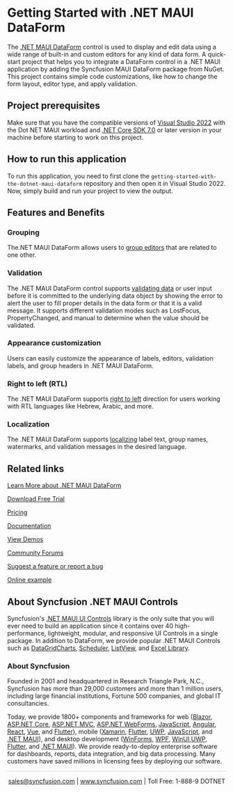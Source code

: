 # Getting Started with .NET MAUI DataForm
The [.NET MAUI DataForm](https://www.syncfusion.com/maui-controls/maui-dataform?utm_source=github&utm_medium=listing&utm_campaign=maui-dataform-github-samples) control is used to display and edit data using a wide range of built-in and custom editors for any kind of data form. A quick-start project that helps you to integrate a DataForm control in a .NET MAUI application by adding the Syncfusion MAUI DataForm package from NuGet. This project contains simple code customizations, like how to change the form layout, editor type, and apply validation.

## Project prerequisites
Make sure that you have the compatible versions of [Visual Studio 2022](https://visualstudio.microsoft.com/downloads/) with the Dot NET MAUI workload and [.NET Core SDK 7.0](https://dotnet.microsoft.com/en-us/download/dotnet/7.0) or later version in your machine before starting to work on this project.

## How to run this application
To run this application, you need to first clone the `getting-started-with-the-dotnet-maui-dataform` repository and then open it in Visual Studio 2022. Now, simply build and run your project to view the output.

## Features and Benefits

### Grouping

The.NET MAUI DataForm allows users to [group editors](https://help.syncfusion.com/maui/dataform/grouping?utm_source=github&utm_medium=listing&utm_campaign=maui-dataform-github-samples) that are related to one other.

### Validation

The .NET MAUI DataForm control supports [validating data](https://help.syncfusion.com/maui/dataform/validation?utm_source=github&utm_medium=listing&utm_campaign=maui-dataform-github-samples) or user input before it is committed to the underlying data object by showing the error to alert the user to fill proper details in the data form or that it is a valid message. It supports different validation modes such as LostFocus, PropertyChanged, and manual to determine when the value should be validated.

### Appearance customization

Users can easily customize the appearance of labels, editors, validation labels, and group headers in .NET MAUI DataForm.

### Right to left (RTL)

The .NET MAUI DataForm supports [right to left](https://help.syncfusion.com/maui/dataform/right-to-left?utm_source=github&utm_medium=listing&utm_campaign=maui-dataform-github-samples) direction for users working with RTL languages like Hebrew, Arabic, and more.

### Localization

The .NET MAUI DataForm supports [localizing](https://help.syncfusion.com/maui/dataform/localization?utm_source=github&utm_medium=listing&utm_campaign=maui-dataform-github-samples) label text, group names, watermarks, and validation messages in the desired language.

## Related links
[Learn More about .NET MAUI DataForm](https://www.syncfusion.com/maui-controls/maui-dataform?utm_source=github&utm_medium=listing&utm_campaign=maui-dataform-github-samples)

[Download Free Trial](https://www.syncfusion.com/downloads/maui?utm_source=github&utm_medium=listing&utm_campaign=maui-dataform-github-samples)

[Pricing](https://www.syncfusion.com/sales/teamlicense?utm_source=github&utm_medium=listing&utm_campaign=maui-dataform-github-samples)

[Documentation](https://help.syncfusion.com/maui/dataform/getting-started?utm_source=github&utm_medium=listing&utm_campaign=maui-dataform-github-samples)

[View Demos](https://github.com/SyncfusionExamples/getting-started-with-the-dotnet-maui-dataform?utm_source=github&utm_medium=listing&utm_campaign=maui-dataform-github-samples)

[Community Forums](https://www.syncfusion.com/forums/maui?utm_source=github&utm_medium=listing&utm_campaign=maui-dataform-github-samples)

[Suggest a feature or report a bug](https://www.syncfusion.com/feedback/maui?utm_source=github&utm_medium=listing&utm_campaign=maui-dataform-github-samples)

[Online example](https://github.com/syncfusion/maui-demos/tree/master/MAUI/DataForm?utm_source=github&utm_medium=listing&utm_campaign=maui-dataform-github-samples)

## About Syncfusion .NET MAUI Controls

Syncfusion's [.NET MAUI UI Controls](https://www.syncfusion.com/maui-controls?utm_source=github&utm_medium=listing&utm_campaign=maui-dataform-github-samples) library is the only suite that you will ever need to build an application since it contains over 40 high-performance, lightweight, modular, and responsive UI Controls in a single package. In addition to DataForm, we provide popular .NET MAUI Controls such as [DataGrid](https://www.syncfusion.com/maui-controls/maui-datagrid?utm_source=github&utm_medium=listing&utm_campaign=maui-dataform-github-samples)[Charts](https://www.syncfusion.com/maui-controls/maui-cartesian-charts?utm_source=github&utm_medium=listing&utm_campaign=maui-dataform-github-samples), [Scheduler](https://www.syncfusion.com/maui-controls/maui-scheduler?utm_source=github&utm_medium=listing&utm_campaign=maui-dataform-github-samples), [ListView](https://www.syncfusion.com/maui-controls/maui-listview?utm_source=github&utm_medium=listing&utm_campaign=maui-dataform-github-samples), and [Excel Library](https://www.syncfusion.com/document-processing/excel-framework/maui?utm_source=github&utm_medium=listing&utm_campaign=maui-dataform-github-samples).

### About Syncfusion
Founded in 2001 and headquartered in Research Triangle Park, N.C., Syncfusion has more than 29,000 customers and more than 1 million users, including large financial institutions, Fortune 500 companies, and global IT consultancies.

Today, we provide 1800+ components and frameworks for web ([Blazor](https://www.syncfusion.com/blazor-components?utm_source=github&utm_medium=listing&utm_campaign=maui-dataform-github-samples), [ASP.NET Core](https://www.syncfusion.com/aspnet-core-ui-controls?utm_source=github&utm_medium=listing&utm_campaign=maui-dataform-github-samples), [ASP.NET MVC](https://www.syncfusion.com/aspnet-mvc-ui-controls?utm_source=github&utm_medium=listing&utm_campaign=maui-dataform-github-samples), [ASP.NET WebForms](https://www.syncfusion.com/jquery/aspnet-webforms-ui-controls?utm_source=github&utm_medium=listing&utm_campaign=maui-dataform-github-samples), [JavaScript](https://www.syncfusion.com/javascript-ui-controls?utm_source=github&utm_medium=listing&utm_campaign=maui-dataform-github-samples), [Angular](https://www.syncfusion.com/angular-components?utm_source=github&utm_medium=listing&utm_campaign=maui-dataform-github-samples), [React](https://www.syncfusion.com/react-components?utm_source=github&utm_medium=listing&utm_campaign=maui-dataform-github-samples), [Vue](https://www.syncfusion.com/vue-components?utm_source=github&utm_medium=listing&utm_campaign=maui-dataform-github-samples), and [Flutter](https://www.syncfusion.com/flutter-widgets?utm_source=github&utm_medium=listing&utm_campaign=maui-dataform-github-samples)), mobile ([Xamarin](https://www.syncfusion.com/xamarin-ui-controls?utm_source=github&utm_medium=listing&utm_campaign=maui-dataform-github-samples), [Flutter](https://www.syncfusion.com/flutter-widgets?utm_source=github&utm_medium=listing&utm_campaign=maui-dataform-github-samples), [UWP](https://www.syncfusion.com/uwp-ui-controls?utm_source=github&utm_medium=listing&utm_campaign=maui-dataform-github-samples), [JavaScript](https://www.syncfusion.com/javascript-ui-controls?utm_source=github&utm_medium=listing&utm_campaign=maui-dataform-github-samples), and [.NET MAUI](https://www.syncfusion.com/maui-controls?utm_source=github&utm_medium=listing&utm_campaign=maui-dataform-github-samples)), and desktop development ([WinForms](https://www.syncfusion.com/winforms-ui-controls?utm_source=github&utm_medium=listing&utm_campaign=maui-dataform-github-samples), [WPF](https://www.syncfusion.com/wpf-controls?utm_source=github&utm_medium=listing&utm_campaign=maui-dataform-github-samples), [WinUI](https://www.syncfusion.com/winui-controls?utm_source=github&utm_medium=listing&utm_campaign=maui-dataform-github-samples),[UWP](https://www.syncfusion.com/uwp-ui-controls?utm_source=github&utm_medium=listing&utm_campaign=maui-dataform-github-samples), [Flutter](https://www.syncfusion.com/flutter-widgets?utm_source=github&utm_medium=listing&utm_campaign=maui-dataform-github-samples), and [.NET MAUI](https://www.syncfusion.com/maui-controls?utm_source=github&utm_medium=listing&utm_campaign=maui-dataform-github-samples)). We provide ready-to-deploy enterprise software for dashboards, reports, data integration, and big data processing. Many customers have saved millions in licensing fees by deploying our software.

<hr style="height:0.3px;border:none;color:lightgrey;background-color:lightgrey;" />

<p align="center">
<a href="mailto:sales@syncfusion.com?Subject=Syncfusion .NET MAUI DataForm - GitHub" target="_top">sales@syncfusion.com</a> | <a href="https://www.syncfusion.com?utm_source=github&utm_medium=listing&utm_campaign=maui-dataform-github-samples">www.syncfusion.com</a> | Toll Free: 1-888-9 DOTNET <br>
</p>